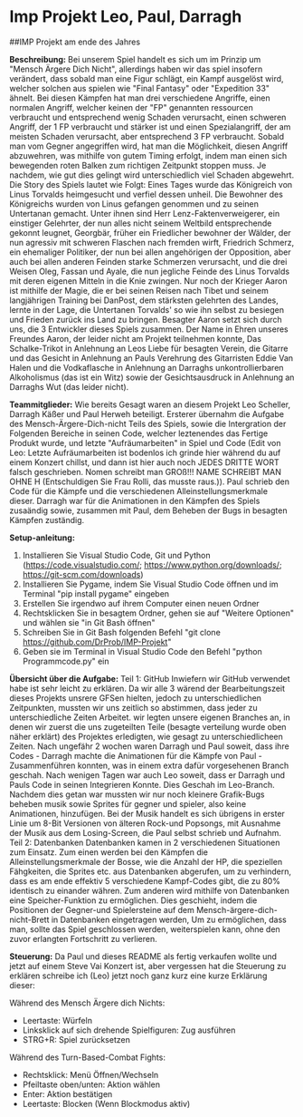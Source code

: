 # Imp Projekt Leo, Paul, Darragh
##IMP Projekt am ende des Jahres

**Beschreibung:** 
Bei unserem Spiel handelt es sich um im Prinzip um "Mensch Ärgere Dich Nicht", allerdings haben wir das spiel insofern verändert, dass sobald man eine Figur schlägt, ein Kampf ausgelöst wird, welcher solchen aus spielen wie "Final Fantasy" oder "Expedition 33" ähnelt. Bei diesen Kämpfen hat man drei verschiedene Angriffe, einen normalen Angriff, welcher keinen der "FP" genannten ressourcen verbraucht und entsprechend wenig Schaden verursacht, einen schweren Angriff, der 1 FP verbraucht und stärker ist und einen Spezialangriff, der am meisten Schaden verursacht, aber entsprechend 3 FP verbraucht. Sobald man vom Gegner angegriffen wird, hat man die Möglichkeit, diesen Angriff abzuwehren, was mithilfe von gutem Timing erfolgt, indem man einen sich bewegenden roten Balken zum richtigen Zeitpunkt stoppen muss. Je nachdem, wie gut dies gelingt wird unterschiedlich viel Schaden abgewehrt. Die Story des Spiels lautet wie Folgt: Eines Tages wurde das Königreich von Linus Torvalds heimgesucht und verfiel dessen unheil. Die Bewohner des Königreichs wurden von Linus gefangen genommen und zu seinen Untertanan gemacht. Unter ihnen sind Herr Lenz-Faktenverweigerer, ein einstiger Gelehrter, der nun alles nicht seinem Weltbild entsprechende gekonnt leugnet, Georgbär, früher ein Friedlicher bewohner der Wälder, der nun agressiv mit schweren Flaschen nach fremden wirft, Friedrich Schmerz, ein ehemaliger Politiker, der nun bei allen angehörigen der Opposition, aber auch bei allen anderen Feinden starke Schmerzen verursacht, und die drei Weisen Oleg, Fassan und Ayale, die nun jegliche Feinde des Linus Torvalds mit deren eigenen Mitteln in die Knie zwingen. Nur noch der Krieger Aaron ist mithilfe der Magie, die er bei seinen Reisen nach Tibet und seinem langjährigen Training bei DanPost, dem stärksten gelehrten des Landes, lernte in der Lage, die Untertanen Torvalds' so wie ihn selbst zu besiegen und Frieden zurück ins Land zu bringen.
Besagter Aaron setzt sich durch uns, die 3 Entwickler dieses Spiels zusammen. Der Name in Ehren unseres Freundes Aaron, der leider nicht am Projekt teilnehmen konnte, Das Schalke-Trikot in Anlehnung an Leos Liebe für besagten Verein, die Gitarre und das Gesicht in Anlehnung an Pauls Verehrung des Gitarristen Eddie Van Halen und die Vodkaflasche in Anlehnung an Darraghs unkontrollierbaren Alkoholismus (das ist ein Witz) sowie der Gesichtsausdruck in Anlehnung an Darraghs Wut (das leider nicht).

**Teammitglieder:**
Wie bereits Gesagt waren an diesem Projekt Leo Scheller, Darragh Käßer und Paul Herweh beteiligt. Ersterer übernahm die Aufgabe des Mensch-Ärgere-Dich-nicht Teils des Spiels, sowie die Intergration der Folgenden Bereiche in seinen Code, welcher leztenendes das Fertige Produkt wurde, und letzte "Aufräumarbeiten" in Spiel und Code (Edit von Leo: Letzte Aufräumarbeiten ist bodenlos ich grinde hier während du auf einem Konzert chillst, und dann ist hier auch noch JEDES DRITTE WORT falsch geschrieben. Nomen schreibt man GROß!!! NAME SCHREIBT MAN OHNE H (Entschuldigen Sie Frau Rolli, das musste raus.)). Paul schrieb den Code für die Kämpfe und die verschiedenen Alleinstellungsmerkmale dieser. Darragh war für die Animationen in den Kämpfen des Spiels zusaändig sowie, zusammen mit Paul, dem Beheben der Bugs in besagten Kämpfen zuständig.

**Setup-anleitung:**
1. Installieren Sie Visual Studio Code, Git und Python (https://code.visualstudio.com/; https://www.python.org/downloads/; https://git-scm.com/downloads)
2. Installieren Sie Pygame, indem Sie Visual Studio Code öffnen und im Terminal "pip install pygame" eingeben
3. Erstellen Sie irgendwo auf ihrem Computer einen neuen Ordner
4. Rechtsklicken Sie in besagtem Ordner, gehen sie auf "Weitere Optionen" und wählen sie "in Git Bash öffnen"
5. Schreiben Sie in Git Bash folgenden Befehl "git clone https://github.com/DrProb/IMP-Projekt"
6. Geben sie im Terminal in Visual Studio Code den Befehl "python Programmcode.py" ein

**Übersicht über die Aufgabe:**
Teil 1: GitHub
Inwiefern wir GitHub verwendet habe ist sehr leicht zu erklären. Da wir alle 3 wärend der Bearbeitungszeit dieses Projekts unsrere GFSen hielten, jedoch zu unterschiedlichen Zeitpunkten, mussten wir uns zeitlich so abstimmen, dass jeder zu unterschiedliche Zeiten Arbeitet. wir legten unsere eigenen Branches an, in denen wir zuerst die uns zugeteilten Teile (besagte verteilung wurde oben näher erklärt) des Projektes erledigten, wie gesagt zu unterschiedlicheen Zeiten. Nach ungefähr 2 wochen waren Darragh und Paul soweit, dass ihre Codes - Darragh machte die Animationen für die Kämpfe von Paul - Zusammenführen konnten, was in einem extra dafür vorgesehenen Branch geschah. Nach wenigen Tagen war auch Leo soweit, dass er Darragh und Pauls Code in seinen Integrieren Konnte. Dies Geschah im Leo-Branch. Nachdem dies getan war mussten wir nur noch kleinere Grafik-Bugs beheben musik sowie Sprites für gegner und spieler, also keine Animationen, hinzufügen. Bei der Musik handelt es sich übrigens in erster Linie um 8-Bit Versionen von älteren Rock-und Popsongs, mit Ausnahme der Musik aus dem Losing-Screen, die Paul selbst schrieb und Aufnahm. 
Teil 2: Datenbanken
Datenbanken kamen in 2 verschiedenen Situationen zum Einsatz. Zum einen werden bei den Kämpfen die Alleinstellungsmerkmale der Bosse, wie die Anzahl der HP, die speziellen Fähgkeiten, die Sprites etc. aus Datenbanken abgerufen, um zu verhindern, dass es am ende effektiv 5 verschiedene Kampf-Codes gibt, die zu 80% identisch zu einander währen. Zum anderen wird mithilfe von Datenbanken eine Speicher-Funktion zu ermöglichen. Dies geschieht, indem die Positionen der Gegner-und Spielersteine auf dem Mensch-ärgere-dich-nicht-Brett in Datenbanken eingetragen werden, Um zu ermöglichen, dass man, sollte das Spiel geschlossen werden, weiterspielen kann, ohne den zuvor erlangten Fortschritt zu verlieren. 

**Steuerung:**
Da Paul und dieses README als fertig verkaufen wollte und jetzt auf einem Steve Vai Konzert ist, aber vergessen hat die Steuerung zu erklären schreibe ich (Leo) jetzt noch ganz kurz eine kurze Erklärung dieser:

Während des Mensch Ärgere dich Nichts:
- Leertaste: Würfeln
- Linksklick auf sich drehende Spielfiguren: Zug ausführen
- STRG+R: Spiel zurücksetzen

Während des Turn-Based-Combat Fights:
- Rechtsklick: Menü Öffnen/Wechseln
- Pfeiltaste oben/unten: Aktion wählen
- Enter: Aktion bestätigen
- Leertaste: Blocken (Wenn Blockmodus aktiv)